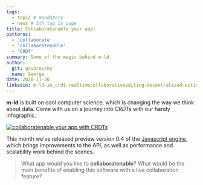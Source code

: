 ```yaml
---
tags:
  - topic # mandatory
  - news # 1th tag is page
title: Collaboratenable your app!
patterns:
  - 'collaborate'
  - 'collaboratenable'
  - 'CRDT'
summary: Some of the magic behind m-ld
author:
  git: gsvarovsky
  name: George
date: 2020-11-30
linkedin: m-ld-io_crdt-realtimecollaborativeediting-decentralized-activity-6739113525781770240-thKF
---
```

**m-ld** is built on cool computer science, which is changing the way we think
about data. Come with us on a journey into _CRDTs_ with our handy infographic.

[![collaboratenable your app with CRDTs](/media/collaboratenable-infographic.png)](https://bit.ly/3o5TU0w)

This month we've released preview version 0.4 of the
[Javascript&nbsp;engine](https://js.m-ld.org/), which brings improvements to the
API, as well as performance and scalability work behind the scenes.

> What app would you like to **collaboratenable**? What would be the main
> benefits of enabling this software with a live collaboration feature?